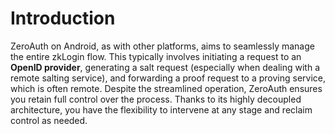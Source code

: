# Introduction

ZeroAuth on Android, as with other platforms, aims to seamlessly manage the entire zkLogin flow.
This typically involves initiating a request to an **OpenID provider**, generating a salt request (especially when dealing
with a remote salting service),
and forwarding a proof request to a proving service, which is often remote. Despite the streamlined operation, ZeroAuth
ensures you retain full
control over the process. Thanks to its highly decoupled architecture, you have the flexibility to intervene at any
stage and reclaim control as needed.